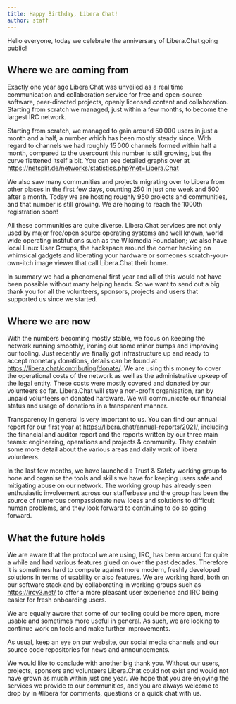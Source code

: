 ```yaml
---
title: Happy Birthday, Libera Chat!
author: staff
---
```


Hello everyone,
today we celebrate the anniversary of Libera.Chat going public!

## Where we are coming from

Exactly one year ago Libera.Chat was unveiled as a real time communication
and collaboration service for free and open-source software, peer-directed
projects, openly licensed content and collaboration. Starting from scratch
we managed, just within a few months, to become the largest IRC network.

Starting from scratch, we managed to gain around 50&#8239;000 users in just
a month and a half, a number which has been mostly steady since.
With regard to channels we had roughly 15&#8239;000 channels formed
within half a month, compared to the usercount this number is still
growing, but the curve flattened itself a bit.
You can see detailed graphs over at
<https://netsplit.de/networks/statistics.php?net=Libera.Chat>

We also saw many communities and projects migrating over to Libera
from other places in the first few days, counting 250 in just one week
and 500 after a month. Today we are hosting roughly 950 projects
and communities, and that number is still growing. We are hoping to reach
the 1000th registration soon!

All these communities are quite diverse. Libera.Chat services are not only
used by major free/open source operating systems and well known, world wide
operating institutions such as the Wikimedia Foundation; we also have local
Linux User Groups, the hackspace around the corner hacking on whimsical
gadgets and liberating your hardware or someones scratch-your-own-itch image
viewer that call Libera.Chat their home.

In summary we had a phenomenal first year and all of this would not have
been possible without many helping hands. So we want to send out a big thank
you for all the volunteers, sponsors, projects and users that supported us
since we started.

## Where we are now

With the numbers becoming mostly stable, we focus on keeping the network
running smoothly, ironing out some minor bumps and improving our tooling.
Just recently we finally got infrastructure up and ready to accept monetary
donations, details can be found at <https://libera.chat/contributing/donate/>.
We are using this money to cover the operational costs of the network as well
as the administrative upkeep of the legal entity. These costs were mostly
covered and donated by our volunteers so far. Libera.Chat will stay a
non-profit organisation, ran by unpaid volunteers on donated hardware.
We will communicate our financial status and usage of donations in a
transparent manner.

Transparency in general is very important to us. You can find our annual
report for our first year at <https://libera.chat/annual-reports/2021/>,
including the financial and auditor report and the reports written by our
three main teams: engineering, operations and projects & community. They
contain some more detail about the various areas and daily work of libera
volunteers.

In the last few months, we have launched a Trust & Safety working group to hone
and organise the tools and skills we have for keeping users safe and
mitigating abuse on our network. The working group has already seen
enthusiastic involvement across our stafferbase and the group has been the
source of numerous compassionate new ideas and solutions to difficult human
problems, and they look forward to continuing to do so going forward.

## What the future holds

We are aware that the protocol we are using, IRC, has been around for quite a
while and had various features glued on over the past decades.
Therefore it is sometimes hard to compete against more modern, freshly
developed solutions in terms of usability or also features.
We are working hard, both on our software stack and by collaborating
in working groups such as <https://ircv3.net/> to offer a more pleasant user
experience and IRC being easier for fresh onboarding users.

We are equally aware that some of our tooling could be more open, more
usable and sometimes more useful in general. As such, we are looking to
continue work on tools and make further improvements.

As usual, keep an eye on our website, our social media channels and
our source code repositories for news and announcements.

We would like to conclude with another big thank you. Without our users,
projects, sponsors and volunteers Libera.Chat could not exist and would not
have grown as much within just one year. We hope that you are enjoying the
services we provide to our communities, and you are always welcome to drop by
in #libera for comments, questions or a quick chat with us.
